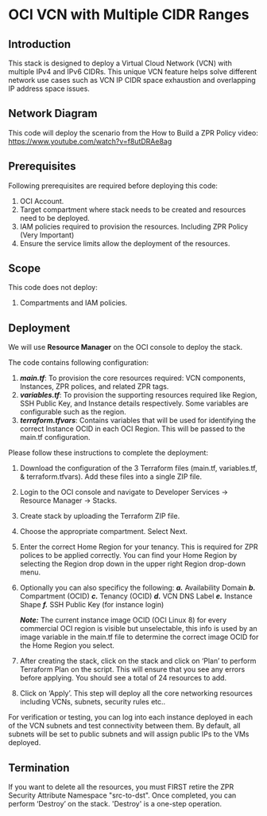# OCI VCN with Multiple CIDR Ranges

## Introduction

This stack is designed to deploy a Virtual Cloud Network (VCN) with multiple IPv4 and IPv6 CIDRs. This unique VCN feature helps solve different network use cases such as VCN IP CIDR space exhaustion and overlapping IP address space issues.

## Network Diagram

This code will deploy the scenario from the How to Build a ZPR Policy video: https://www.youtube.com/watch?v=f8utDRAe8ag

## Prerequisites

Following prerequisites are required before deploying this code:
1.	OCI Account.
2.	Target compartment where stack needs to be created and resources need to be deployed.
3.	IAM policies required to provision the resources. Including ZPR Policy (Very Important)
4.	Ensure the service limits allow the deployment of the resources.

## Scope

This code does not deploy:

1.	Compartments and IAM policies.


## Deployment

We will use **Resource Manager** on the OCI console to deploy the stack.

The code contains following configuration:

1. **_main.tf_**: To provision the core resources required: VCN components, Instances, ZPR polices, and related ZPR tags.
2. **_variables.tf_**: To provision the supporting resources required like Region, SSH Public Key, and Instance details respectively. Some variables are configurable such as the region.
3. **_terraform.tfvars_**: Contains variables that will be used for identifying the correct Instance OCID in each OCI Region. This will be passed to the main.tf configuration.

Please follow these instructions to complete the deployment:

1.	Download the configuration of the 3 Terraform files (main.tf, variables.tf, & terraform.tfvars). Add these files into a single ZIP file.
3.	Login to the OCI console and navigate to Developer Services -> Resource Manager -> Stacks.
4.	Create stack by uploading the Terraform ZIP file.
5.	Choose the appropriate compartment. Select Next.
6.  Enter the correct Home Region for your tenancy. This is required for ZPR polices to be applied correctly. You can find your Home Region by selecting the Region drop down in the upper right Region drop-down menu.
7.	Optionally you can also specificy the following:
    **_a._** Availability Domain
    **_b._** Compartment (OCID)
    **_c._** Tenancy (OCID)
    **_d._** VCN DNS Label
    **_e._** Instance Shape
    **_f._** SSH Public Key (for instance login)

    **_Note:_** The current instance image OCID (OCI Linux 8) for every commercial OCI region is visible but unselectable, this info is used by an image variable in the main.tf file to determine the correct image OCID for the Home Region you select.
7.	After creating the stack, click on the stack and click on ‘Plan’ to perform Terraform Plan on the script. This will ensure that you see any errors before applying. You should see a total of 24 resources to add.
8.	Click on ‘Apply’. This step will deploy all the core networking resources including VCNs, subnets, security rules etc..

For verification or testing, you can log into each instance deployed in each of the VCN subnets and test connectivity between them. By default, all subnets will be set to public subnets and will assign public IPs to the VMs deployed.

## Termination

If you want to delete all the resources, you must FIRST retire the ZPR Security Attribute Namespace "src-to-dst". Once completed, you can perform ‘Destroy’ on the stack. 'Destroy' is a one-step operation.

